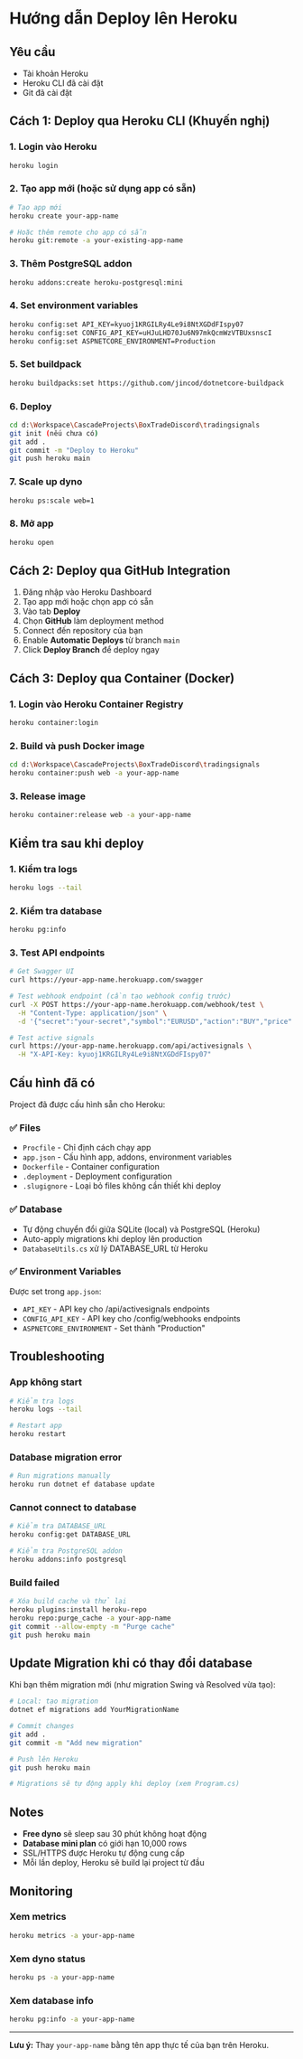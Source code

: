 # Hướng dẫn Deploy lên Heroku

## Yêu cầu
- Tài khoản Heroku
- Heroku CLI đã cài đặt
- Git đã cài đặt

## Cách 1: Deploy qua Heroku CLI (Khuyến nghị)

### 1. Login vào Heroku
```bash
heroku login
```

### 2. Tạo app mới (hoặc sử dụng app có sẵn)
```bash
# Tạo app mới
heroku create your-app-name

# Hoặc thêm remote cho app có sẵn
heroku git:remote -a your-existing-app-name
```

### 3. Thêm PostgreSQL addon
```bash
heroku addons:create heroku-postgresql:mini
```

### 4. Set environment variables
```bash
heroku config:set API_KEY=kyuoj1KRGILRy4Le9i8NtXGDdFIspy07
heroku config:set CONFIG_API_KEY=uHJuLHD70Ju6N97mkQcmWzVTBUxsnscI
heroku config:set ASPNETCORE_ENVIRONMENT=Production
```

### 5. Set buildpack
```bash
heroku buildpacks:set https://github.com/jincod/dotnetcore-buildpack
```

### 6. Deploy
```bash
cd d:\Workspace\CascadeProjects\BoxTradeDiscord\tradingsignals
git init (nếu chưa có)
git add .
git commit -m "Deploy to Heroku"
git push heroku main
```

### 7. Scale up dyno
```bash
heroku ps:scale web=1
```

### 8. Mở app
```bash
heroku open
```

## Cách 2: Deploy qua GitHub Integration

1. Đăng nhập vào Heroku Dashboard
2. Tạo app mới hoặc chọn app có sẵn
3. Vào tab **Deploy**
4. Chọn **GitHub** làm deployment method
5. Connect đến repository của bạn
6. Enable **Automatic Deploys** từ branch `main`
7. Click **Deploy Branch** để deploy ngay

## Cách 3: Deploy qua Container (Docker)

### 1. Login vào Heroku Container Registry
```bash
heroku container:login
```

### 2. Build và push Docker image
```bash
cd d:\Workspace\CascadeProjects\BoxTradeDiscord\tradingsignals
heroku container:push web -a your-app-name
```

### 3. Release image
```bash
heroku container:release web -a your-app-name
```

## Kiểm tra sau khi deploy

### 1. Kiểm tra logs
```bash
heroku logs --tail
```

### 2. Kiểm tra database
```bash
heroku pg:info
```

### 3. Test API endpoints
```bash
# Get Swagger UI
curl https://your-app-name.herokuapp.com/swagger

# Test webhook endpoint (cần tạo webhook config trước)
curl -X POST https://your-app-name.herokuapp.com/webhook/test \
  -H "Content-Type: application/json" \
  -d '{"secret":"your-secret","symbol":"EURUSD","action":"BUY","price":1.0545}'

# Test active signals
curl https://your-app-name.herokuapp.com/api/activesignals \
  -H "X-API-Key: kyuoj1KRGILRy4Le9i8NtXGDdFIspy07"
```

## Cấu hình đã có

Project đã được cấu hình sẵn cho Heroku:

### ✅ Files
- `Procfile` - Chỉ định cách chạy app
- `app.json` - Cấu hình app, addons, environment variables
- `Dockerfile` - Container configuration
- `.deployment` - Deployment configuration
- `.slugignore` - Loại bỏ files không cần thiết khi deploy

### ✅ Database
- Tự động chuyển đổi giữa SQLite (local) và PostgreSQL (Heroku)
- Auto-apply migrations khi deploy lên production
- `DatabaseUtils.cs` xử lý DATABASE_URL từ Heroku

### ✅ Environment Variables
Được set trong `app.json`:
- `API_KEY` - API key cho /api/activesignals endpoints
- `CONFIG_API_KEY` - API key cho /config/webhooks endpoints  
- `ASPNETCORE_ENVIRONMENT` - Set thành "Production"

## Troubleshooting

### App không start
```bash
# Kiểm tra logs
heroku logs --tail

# Restart app
heroku restart
```

### Database migration error
```bash
# Run migrations manually
heroku run dotnet ef database update
```

### Cannot connect to database
```bash
# Kiểm tra DATABASE_URL
heroku config:get DATABASE_URL

# Kiểm tra PostgreSQL addon
heroku addons:info postgresql
```

### Build failed
```bash
# Xóa build cache và thử lại
heroku plugins:install heroku-repo
heroku repo:purge_cache -a your-app-name
git commit --allow-empty -m "Purge cache"
git push heroku main
```

## Update Migration khi có thay đổi database

Khi bạn thêm migration mới (như migration Swing và Resolved vừa tạo):

```bash
# Local: tạo migration
dotnet ef migrations add YourMigrationName

# Commit changes
git add .
git commit -m "Add new migration"

# Push lên Heroku
git push heroku main

# Migrations sẽ tự động apply khi deploy (xem Program.cs)
```

## Notes

- **Free dyno** sẽ sleep sau 30 phút không hoạt động
- **Database mini plan** có giới hạn 10,000 rows
- SSL/HTTPS được Heroku tự động cung cấp
- Mỗi lần deploy, Heroku sẽ build lại project từ đầu

## Monitoring

### Xem metrics
```bash
heroku metrics -a your-app-name
```

### Xem dyno status  
```bash
heroku ps -a your-app-name
```

### Xem database info
```bash
heroku pg:info -a your-app-name
```

---

**Lưu ý:** Thay `your-app-name` bằng tên app thực tế của bạn trên Heroku.
